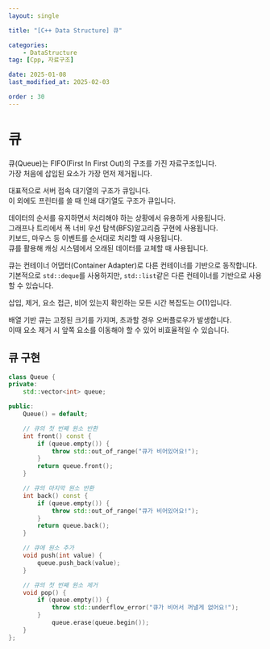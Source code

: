 ```yaml
---
layout: single

title: "[C++ Data Structure] 큐"

categories:
    - DataStructure
tag: [Cpp, 자료구조]

date: 2025-01-08
last_modified_at: 2025-02-03

order : 30
---
```


# 큐

큐(Queue)는 FIFO(First In First Out)의 구조를 가진 자료구조입니다.  
가장 처음에 삽입된 요소가 가장 먼저 제거됩니다.

대표적으로 서버 접속 대기열의 구조가 큐입니다.  
이 외에도 프린터를 쓸 때 인쇄 대기열도 구조가 큐입니다.

데이터의 순서를 유지하면서 처리해야 하는 상황에서 유용하게 사용됩니다.  
그래프나 트리에서 폭 너비 우선 탐색(BFS)알고리즘 구현에 사용됩니다.  
키보드, 마우스 등 이벤트를 순서대로 처리할 때 사용됩니다.  
큐를 활용해 캐싱 시스템에서 오래된 데이터를 교체할 때 사용됩니다.

큐는 컨테이너 어댑터(Container Adapter)로 다른 컨테이너를 기반으로 동작합니다.
기본적으로 `std::deque`를 사용하지만, `std::list`같은 다른 컨테이너를 기반으로 사용할 수 있습니다.

삽입, 제거, 요소 접근, 비어 있는지 확인하는 모든 시간 복잡도는 $O(1)$입니다.

배열 기반 큐는 고정된 크기를 가지며, 초과할 경우 오버플로우가 발생합니다.  
이때 요소 제거 시 앞쪽 요소를 이동해야 할 수 있어 비효율적일 수 있습니다.

## 큐 구현

```cpp
class Queue {
private:
    std::vector<int> queue;

public:
    Queue() = default;

    // 큐의 첫 번째 원소 반환
    int front() const {
        if (queue.empty()) {
            throw std::out_of_range("큐가 비어있어요!");
        }
        return queue.front();
    }

    // 큐의 마지막 원소 반환
    int back() const {
        if (queue.empty()) {
            throw std::out_of_range("큐가 비어있어요!");
        }
        return queue.back();
    }

    // 큐에 원소 추가
    void push(int value) {
        queue.push_back(value);
    }

    // 큐의 첫 번째 원소 제거
    void pop() {
        if (queue.empty()) {
            throw std::underflow_error("큐가 비어서 꺼낼게 없어요!");
        }
	        queue.erase(queue.begin());
    }
};
```